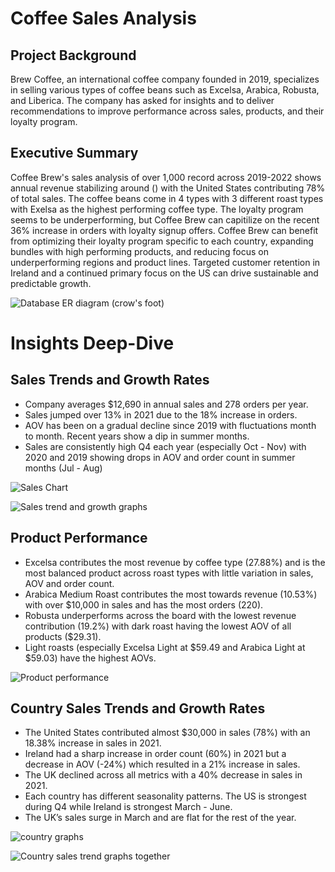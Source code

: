 # Coffee Sales Analysis

## Project Background
Brew Coffee, an international coffee company founded in 2019, specializes in selling various types of coffee beans such as Excelsa, Arabica, Robusta, and Liberica. The company has asked for insights and to deliver recommendations to improve performance across sales, products, and their loyalty program.

## Executive Summary
Coffee Brew's sales analysis of over 1,000 record across 2019-2022 shows annual revenue stabilizing around () with the United States contributing 78% of total sales. The coffee beans come in 4 types with 3 different roast types with Exelsa as the highest performing coffee type. The loyalty program seems to be underperforming, but Coffee Brew can capitilize on the recent 36% increase in orders with loyalty signup offers. Coffee Brew can benefit from optimizing their loyalty program specific to each country, expanding bundles with high performing products, and reducing focus on underperforming regions and product lines. Targeted customer retention in Ireland and a continued primary focus on the US can drive sustainable and predictable growth. 

![Database ER diagram (crow's foot)](https://github.com/user-attachments/assets/69972fe7-d5b0-4733-bb24-f17a2e74a22e)

# Insights Deep-Dive

## Sales Trends and Growth Rates
- Company averages $12,690 in annual sales and 278 orders per year.
- Sales jumped over 13% in 2021 due to the 18% increase in orders. 
- AOV has been on a gradual decline since 2019 with fluctuations month to month. Recent years show a dip in summer months.
- Sales are consistently high Q4 each year (especially Oct - Nov) with 2020 and 2019 showing drops in AOV and order count in summer months (Jul - Aug)

![Sales Chart](https://github.com/user-attachments/assets/7cdac6e2-fbbc-4ea0-9deb-c14717cb9581)

![Sales trend and growth graphs](https://github.com/user-attachments/assets/83bad0d7-dd73-4a6e-9012-275372a6b9bf)

## Product Performance
- Excelsa contributes the most revenue by coffee type (27.88%) and is the most balanced product across roast types with little variation in sales, AOV and order count.
- Arabica Medium Roast contributes the most towards revenue (10.53%) with over $10,000 in sales and has the most orders (220).
- Robusta underperforms across the board with the lowest revenue contribution (19.2%) with dark roast having the lowest AOV of all products ($29.31).
- Light roasts (especially Excelsa Light at $59.49 and Arabica Light at $59.03) have the highest AOVs.


![Product performance](https://github.com/user-attachments/assets/d75c9c1e-52bc-4c4e-9799-e8fabaa2a17a)

## Country Sales Trends and Growth Rates
- The United States contributed almost $30,000 in sales (78%) with an 18.38% increase in sales in 2021.
- Ireland had a sharp increase in order count (60%) in 2021 but a decrease in AOV (-24%) which resulted in a 21% increase in sales. 
- The UK declined across all metrics with a 40% decrease in sales in 2021. 
- Each country has different seasonality patterns. The US is strongest during Q4 while Ireland is strongest March - June.
- The UK’s sales surge in March and are flat for the rest of the year. 

![country graphs ](https://github.com/user-attachments/assets/d8ea6180-f074-4ef0-8636-00e43b5189fe)

![Country sales trend graphs together](https://github.com/user-attachments/assets/1f5bb995-cc00-4eb4-95d4-ab8c2320e4b4)



